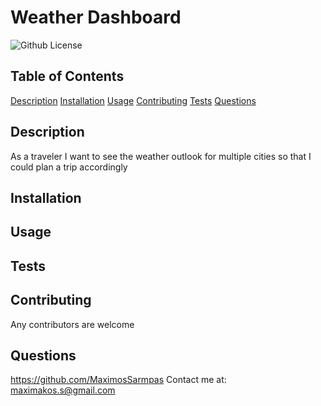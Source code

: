 # Weather Dashboard
  ![Github License](https://img.shields.io/badge/license-MIT-green)
  
  
  ## Table of Contents
  
  [Description](#description)
  [Installation](#installation)
  [Usage](#usage)
  [Contributing](#contributing)
  [Tests](#tests)
  [Questions](#questions)
  
  ## Description
  As a traveler I want to see the weather outlook for multiple cities so that I could plan a trip accordingly
  
  ## Installation
  
  
  ## Usage
  
  
  ## Tests
  
  
  ## Contributing
  Any contributors are welcome
  
  
  
  ## Questions
  https://github.com/MaximosSarmpas 
  Contact me at: maximakos.s@gmail.com